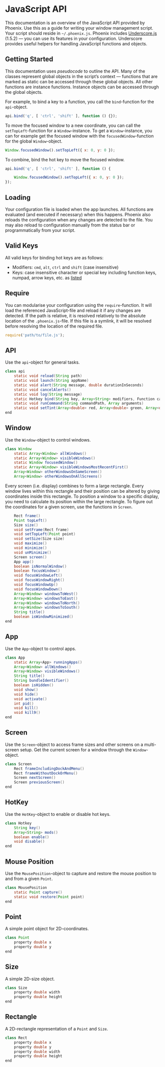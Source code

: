 JavaScript API
==============

This documentation is an overview of the JavaScript API provided by Phoenix. Use this as a guide for writing your window management script. Your script should reside in `~/.phoenix.js`. Phoenix includes [Underscore.js](http://underscorejs.org) (1.5.2) — you can use its features in your configuration. Underscore provides useful helpers for handling JavaScript functions and objects.

## Getting Started

This documentation uses *pseudocode* to outline the API. Many of the classes represent global objects in the script’s context — functions that are marked as static can be accessed through these global objects. All other functions are instance functions. Instance objects can be accessed through the global objects.

For example, to bind a key to a function, you call the `bind`-function for the `api`-object.

```javascript
api.bind('q', [ 'ctrl', 'shift' ], function () {});
```

To move the focused window to a new coordinate, you can call the `setTopLeft`-function for a `Window`-instance. To get a `Window`-instance, you can for example get the focused window with the `focusedWindow`-function for the global `Window`-object.

```javascript
Window.focusedWindow().setTopLeft({ x: 0, y: 0 });
```

To combine, bind the hot key to move the focused window.

```javascript
api.bind('q', [ 'ctrl', 'shift' ], function () {

    Window.focusedWindow().setTopLeft({ x: 0, y: 0 }); 
});
```

## Loading

Your configuration file is loaded when the app launches. All functions are evaluated (and executed if necessary) when this happens. Phoenix also reloads the configuration when any changes are detected to the file. You may also reload to configuration manually from the status bar or programmatically from your script.

## Valid Keys

All valid keys for binding hot keys are as follows:

- Modifiers: `cmd`, `alt`, `ctrl` and `shift` (case insensitive)
- Keys: case insensitive character or special key including function keys, numpad, arrow keys, etc. as [listed](https://github.com/kasper/phoenix/blob/master/Phoenix/PHHotKey.m#L75-L131)

## Require

You can modularise your configuration using the `require`-function. It will load the referenced JavaScript-file and reload it if any changes are detected. If the path is relative, it is resolved relatively to the absolute location of the `.phoenix.js`-file. If this file is a symlink, it will be resolved before resolving the location of the required file.

```javascript
require('path/to/file.js');
```

## API

Use the `api`-object for general tasks. 

```java
class api
    static void reload(String path)
    static void launch(String appName)
    static void alert(String message, double durationInSeconds)
    static void cancelAlerts()
    static void log(String message)
    static Hotkey bind(String key, Array<String> modifiers, Function callback)
    static void runCommand(String commandPath, Array arguments)
    static void setTint(Array<double> red, Array<double> green, Array<double> blue)
end
```

## Window

Use the `Window`-object to control windows.

```java
class Window
    static Array<Window> allWindows()
    static Array<Window> visibleWindows()
    static Window focusedWindow()
    static Array<Window> visibleWindowsMostRecentFirst()
    Array<Window> otherWindowsOnSameScreen()
    Array<Window> otherWindowsOnAllScreens()
```

Every screen (i.e. display) combines to form a large rectangle. Every window lives within this rectangle and their position can be altered by giving coordinates inside this rectangle. To position a window to a specific display, you need to calculate its position within the large rectangle. To figure out the coordinates for a given screen, use the functions in `Screen`.

```java
    Rect frame()
    Point topLeft()
    Size size()
    void setFrame(Rect frame)
    void setTopLeft(Point point)
    void setSize(Size size)
    void maximize()
    void minimize()
    void unMinimize()
    Screen screen()
    App app()
    boolean isNormalWindow()
    boolean focusWindow()
    void focusWindowLeft()
    void focusWindowRight()
    void focusWindowUp()
    void focusWindowDown()
    Array<Window> windowsToWest()
    Array<Window> windowsToEast()
    Array<Window> windowsToNorth()
    Array<Window> windowsToSouth()
    String title()
    boolean isWindowMinimized()
end
```

## App

Use the `App`-object to control apps.

```java
class App
    static Array<App> runningApps()
    Array<Window> allWindows()
    Array<Window> visibleWindows()
    String title()
    String bundleIdentifier()
    boolean isHidden()
    void show()
    void hide()
    void activate()
    int pid()
    void kill()
    void kill9()
end
```

## Screen

Use the `Screen`-object to access frame sizes and other screens on a multi-screen setup. Get the current screen for a window through the `Window`-object.

```java
class Screen
    Rect frameIncludingDockAndMenu()
    Rect frameWithoutDockOrMenu()
    Screen nextScreen()
    Screen previousScreen()
end
```

## HotKey

Use the `HotKey`-object to enable or disable hot keys.

```java
class Hotkey
    String key()
    Array<String> mods()
    boolean enable()
    void disable()
end
```

## Mouse Position

Use the `MousePosition`-object to capture and restore the mouse position to and from a given `Point`.

```java
class MousePosition
    static Point capture()
    static void restore(Point point)
end
```

## Point

A simple point object for 2D-coordinates.

```java
class Point
    property double x
    property double y
end
```

## Size

A simple 2D-size object.

```java
class Size
    property double width
    property double height
end
```

## Rectangle

A 2D-rectangle representation of a `Point` and `Size`.

```java
class Rect
    property double x
    property double y
    property double width
    property double height
end
```
